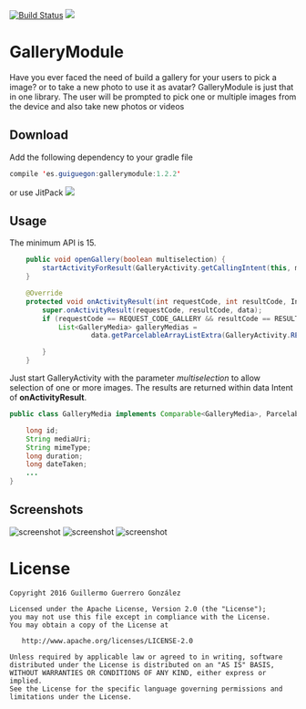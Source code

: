 [![Build Status](https://travis-ci.org/guiguegon/GalleryModule.svg?branch=master)](https://travis-ci.org/guiguegon/GalleryModule)
[![](https://jitpack.io/v/guiguegon/GalleryModule.svg)](https://jitpack.io/#guiguegon/GalleryModule)

# GalleryModule
Have you ever faced the need of build a gallery for your users to pick a image? or to take a new photo to use it as avatar? GalleryModule
is just that in one library. The user will be prompted to pick one or multiple images from the device and also take new photos or videos


## Download
Add the following dependency to your gradle file
```java
compile 'es.guiguegon:gallerymodule:1.2.2'
```

or use JitPack [![](https://jitpack.io/v/guiguegon/GalleryModule.svg)](https://jitpack.io/#guiguegon/GalleryModule)

## Usage
The minimum API is 15.

```java
    public void openGallery(boolean multiselection) {
        startActivityForResult(GalleryActivity.getCallingIntent(this, multiselection), REQUEST_CODE_GALLERY);
    }

    @Override
    protected void onActivityResult(int requestCode, int resultCode, Intent data) {
        super.onActivityResult(requestCode, resultCode, data);
        if (requestCode == REQUEST_CODE_GALLERY && resultCode == RESULT_OK) {
            List<GalleryMedia> galleryMedias =
                    data.getParcelableArrayListExtra(GalleryActivity.RESULT_GALLERY_MEDIA_LIST);

        }
    }
```

Just start GalleryActivity with the parameter *multiselection* to allow selection of one or more images. The results are returned
within data Intent of **onActivityResult**.

```java
public class GalleryMedia implements Comparable<GalleryMedia>, Parcelable {

    long id;
    String mediaUri;
    String mimeType;
    long duration;
    long dateTaken;
    ...
}
```

## Screenshots

![screenshot](screenshots/gallery.png)
![screenshot](screenshots/gallery_multiselection.png)
![screenshot](screenshots/take_photo.png)

License
=======

    Copyright 2016 Guillermo Guerrero González

    Licensed under the Apache License, Version 2.0 (the "License");
    you may not use this file except in compliance with the License.
    You may obtain a copy of the License at

       http://www.apache.org/licenses/LICENSE-2.0

    Unless required by applicable law or agreed to in writing, software
    distributed under the License is distributed on an "AS IS" BASIS,
    WITHOUT WARRANTIES OR CONDITIONS OF ANY KIND, either express or implied.
    See the License for the specific language governing permissions and
    limitations under the License.

